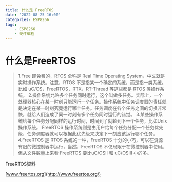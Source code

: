 ```yaml
---
title: 什么是 FreeRTOS
date: '2022-08-25 16:00'
categories: ESP8266
tags:
    - ESP8266
    - 硬件编程
---
```

# 什么是FreeRTOS

> 1.Free 即免费的，RTOS 全称是 Real Time Operating System，中文就是实时操作系统。注意，RTOS 不是指某一个确定的系统，而是指一类系统。比如 uC/OS，FreeRTOS，RTX，RT-Thread 等这些都是 RTOS 类操作系统。
> 2.操作系统允许多个任务同时运行，这个叫做多任务。实际上，一个处理器核心在某一时刻只能运行一个任务。操作系统中任务调度器的责任就是决定在某一时刻究竟运行哪个任务。任务调度在各个任务之间的切换非常快，就给人们造成了同一时刻有多个任务同时运行的错觉。
> 3.某些操作系统给每个任务分配同样的运行时间，时间到了就轮到下一个任务，比如Unix 操作系统。 FreeRTOS 操作系统则是由用户给每个任务分配一个任务优先级，任务调度器就可以根据此优先级来决定下一刻应该运行哪个任务。
> 4.FreeRTOS 是 RTOS 系统的一种，FreeRTOS 十分的小巧，可以在资源有限的微控制器中运行，当然，FreeRTOS 不仅局限于在微控制器中使用。但从文件数量上来看 FreeRTOS 要比uC/OSII 和 uC/OSIII 小的多。
>

FreeRTOS资料

[www.freertos.org](http://www.freertos.org/)